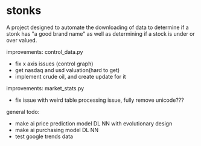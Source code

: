 # stonks
A project designed to automate the downloading of data to determine if a stonk has "a good brand name" as well as determining if a stock is under or over valued.

improvements: control_data.py
 - fix x axis issues (control graph)
 - get nasdaq and usd valuation(hard to get)
 - implement crude oil, and create update for it

improvements: market_stats.py
 - fix issue with weird table processing issue, fully remove unicode???

general todo:
 - make ai price prediction model DL NN with evolutionary design
 - make ai purchasing model DL NN
 - test google trends data
